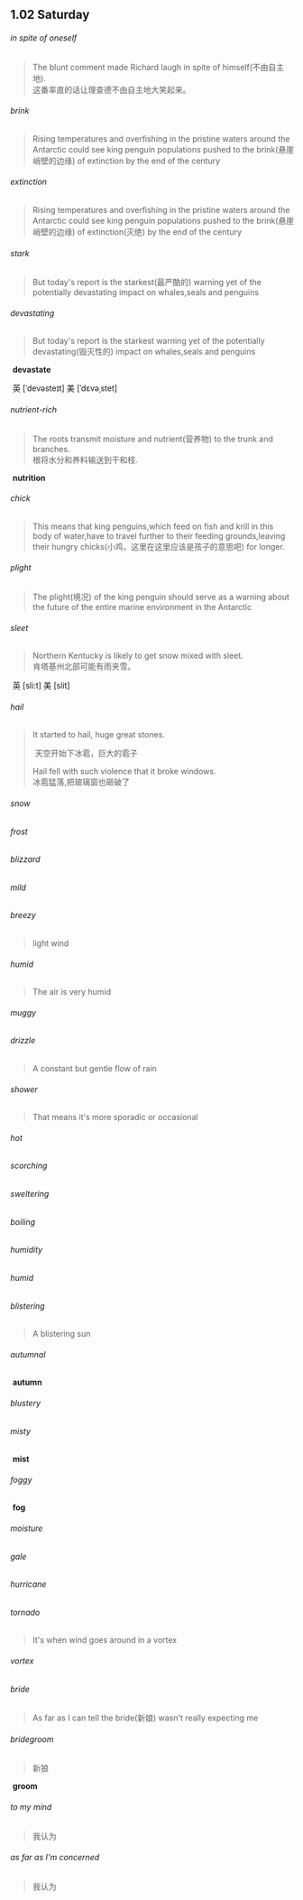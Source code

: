 ## 1.02	Saturday

###### in spite of oneself

>The blunt comment made Richard laugh in spite of himself(不由自主地).  
>	这番率直的话让理查德不由自主地大笑起来。

###### brink

> Rising temperatures and overfishing in the pristine waters around the Antarctic could see king penguin populations pushed to the brink(悬崖峭壁的边缘) of extinction by the end of the century 

###### extinction

>Rising temperatures and overfishing in the pristine waters around the Antarctic could see king penguin populations pushed to the brink(悬崖峭壁的边缘) of extinction(灭绝) by the end of the century 

###### stark

>But today's report is the starkest(最严酷的) warning yet of the potentially devastating impact on whales,seals and penguins

###### devastating

> But today's report is the starkest warning yet of the potentially devastating(毁灭性的) impact on whales,seals and penguins

​	**devastate**

​	英 [ˈdevəsteɪt]   美 [ˈdɛvəˌstet]  

###### nutrient-rich

>The roots transmit moisture and nutrient(营养物) to the trunk and branches.  
>	根将水分和养料输送到干和枝.

​	**nutrition**

###### chick

> This means that king penguins,which feed on fish and krill in this body of water,have to travel further to their feeding grounds,leaving their hungry chicks(小鸡，这里在这里应该是孩子的意思吧) for longer.

###### plight

> The plight(境况) of the king penguin should serve as a warning about the future of the entire marine environment in the Antarctic

###### sleet

>Northern Kentucky is likely to get snow mixed with sleet.  
>	肯塔基州北部可能有雨夹雪。

​	英 [sli:t]   美 [slit] 

###### hail

>It started to hail, huge great stones.
>
>​	天空开始下冰雹，巨大的雹子
>
>Hail fell with such violence that it broke windows.  
>	冰雹猛落,把玻璃窗也砸破了

###### snow

###### frost

###### blizzard

###### mild

###### breezy

> light wind

###### humid

> The air is very humid

###### muggy

###### drizzle

> A constant but gentle flow of rain

###### shower

> That means it's more sporadic or occasional

###### hot

###### scorching

###### sweltering

###### boiling

###### humidity

###### humid

###### blistering

> A blistering sun



###### autumnal

​	**autumn**

###### blustery

###### misty

​	**mist**

###### foggy

​	**fog**

###### moisture

###### gale

###### hurricane

###### tornado

> It's when wind goes around in a vortex

###### vortex

###### bride

> As far as I can tell the bride(新娘) wasn't really expecting me

###### bridegroom

> 新狼

​	**groom**

###### to my mind

> 我认为

###### as far as I'm concerned

> 我认为

